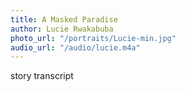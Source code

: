 ```yaml
---
title: A Masked Paradise
author: Lucie Rwakabuba
photo_url: "/portraits/Lucie-min.jpg"
audio_url: "/audio/lucie.m4a"
---
```


story transcript
